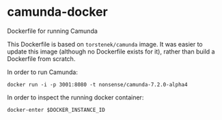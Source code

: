 camunda-docker
==============

Dockerfile for running Camunda

This Dockerfile is based on `torstenek/camunda` image. It was easier to update this image (although no Dockerfile exists for it), rather than build a Dockerfile from scratch.

In order to run Camunda:

`docker run -i -p 3001:8080 -t nonsense/camunda-7.2.0-alpha4`

In order to inspect the running docker container:

`docker-enter $DOCKER_INSTANCE_ID`
